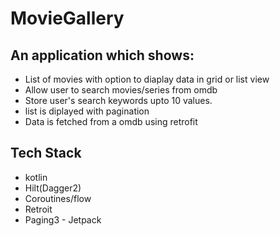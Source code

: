 # MovieGallery

## An application which shows: 
- List of movies with option to diaplay data in grid or list view
- Allow user to search movies/series from omdb
- Store user's search keywords upto 10 values. 
- list is diplayed with pagination
- Data is fetched from a omdb using retrofit

## Tech Stack
- kotlin
- Hilt(Dagger2)
- Coroutines/flow
- Retroit
- Paging3 - Jetpack
